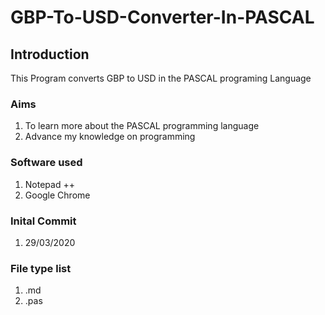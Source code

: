 # GBP-To-USD-Converter-In-PASCAL
## Introduction
This Program converts GBP to USD in the PASCAL programing Language

### Aims 
1. To learn more about the PASCAL programming language
2. Advance my knowledge on programming

### Software used
1. Notepad ++ 
2. Google Chrome

### Inital Commit 
1. 29/03/2020

### File type list
1. .md
2. .pas
